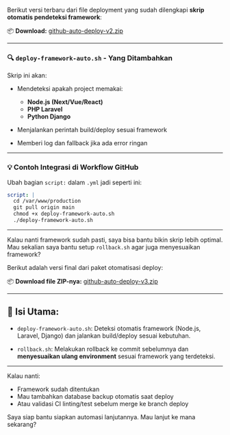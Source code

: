 Berikut versi terbaru dari file deployment yang sudah dilengkapi **skrip otomatis pendeteksi framework**:

📦 **Download:**
[github-auto-deploy-v2.zip](sandbox:/mnt/data/github-auto-deploy-v2.zip)

---

### 🔍 `deploy-framework-auto.sh` - Yang Ditambahkan

Skrip ini akan:

* Mendeteksi apakah project memakai:

  * **Node.js (Next/Vue/React)**
  * **PHP Laravel**
  * **Python Django**
* Menjalankan perintah build/deploy sesuai framework
* Memberi log dan fallback jika ada error ringan

---

### 💡 Contoh Integrasi di Workflow GitHub

Ubah bagian `script:` dalam `.yml` jadi seperti ini:

```yaml
script: |
  cd /var/www/production
  git pull origin main
  chmod +x deploy-framework-auto.sh
  ./deploy-framework-auto.sh
```

---

Kalau nanti framework sudah pasti, saya bisa bantu bikin skrip lebih optimal. Mau sekalian saya bantu setup `rollback.sh` agar juga menyesuaikan framework?


Berikut adalah versi final dari paket otomatisasi deploy:

📦 **Download file ZIP-nya:**
[github-auto-deploy-v3.zip](sandbox:/mnt/data/github-auto-deploy-v3.zip)

---

## 🧩 Isi Utama:

* `deploy-framework-auto.sh`:
  Deteksi otomatis framework (Node.js, Laravel, Django) dan jalankan build/deploy sesuai kebutuhan.

* `rollback.sh`:
  Melakukan rollback ke commit sebelumnya dan **menyesuaikan ulang environment** sesuai framework yang terdeteksi.

---

Kalau nanti:

* Framework sudah ditentukan
* Mau tambahkan database backup otomatis saat deploy
* Atau validasi CI linting/test sebelum merge ke branch deploy

Saya siap bantu siapkan automasi lanjutannya. Mau lanjut ke mana sekarang?
